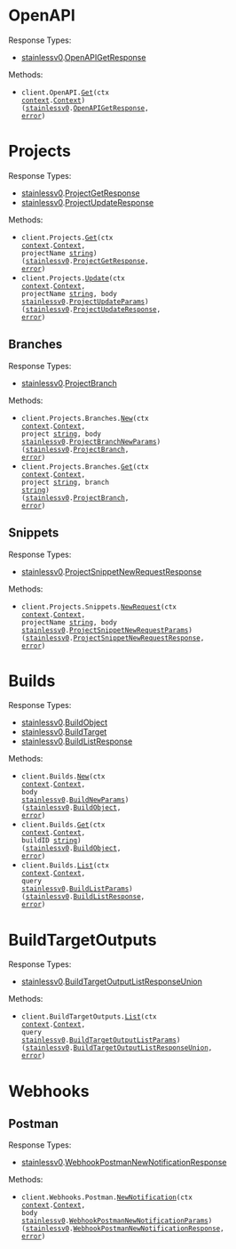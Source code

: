 # OpenAPI

Response Types:

- <a href="https://pkg.go.dev/github.com/stainless-sdks/stainless-v0-go">stainlessv0</a>.<a href="https://pkg.go.dev/github.com/stainless-sdks/stainless-v0-go#OpenAPIGetResponse">OpenAPIGetResponse</a>

Methods:

- <code title="get /v0/openapi">client.OpenAPI.<a href="https://pkg.go.dev/github.com/stainless-sdks/stainless-v0-go#OpenAPIService.Get">Get</a>(ctx <a href="https://pkg.go.dev/context">context</a>.<a href="https://pkg.go.dev/context#Context">Context</a>) (<a href="https://pkg.go.dev/github.com/stainless-sdks/stainless-v0-go">stainlessv0</a>.<a href="https://pkg.go.dev/github.com/stainless-sdks/stainless-v0-go#OpenAPIGetResponse">OpenAPIGetResponse</a>, <a href="https://pkg.go.dev/builtin#error">error</a>)</code>

# Projects

Response Types:

- <a href="https://pkg.go.dev/github.com/stainless-sdks/stainless-v0-go">stainlessv0</a>.<a href="https://pkg.go.dev/github.com/stainless-sdks/stainless-v0-go#ProjectGetResponse">ProjectGetResponse</a>
- <a href="https://pkg.go.dev/github.com/stainless-sdks/stainless-v0-go">stainlessv0</a>.<a href="https://pkg.go.dev/github.com/stainless-sdks/stainless-v0-go#ProjectUpdateResponse">ProjectUpdateResponse</a>

Methods:

- <code title="get /v0/projects/{projectName}">client.Projects.<a href="https://pkg.go.dev/github.com/stainless-sdks/stainless-v0-go#ProjectService.Get">Get</a>(ctx <a href="https://pkg.go.dev/context">context</a>.<a href="https://pkg.go.dev/context#Context">Context</a>, projectName <a href="https://pkg.go.dev/builtin#string">string</a>) (<a href="https://pkg.go.dev/github.com/stainless-sdks/stainless-v0-go">stainlessv0</a>.<a href="https://pkg.go.dev/github.com/stainless-sdks/stainless-v0-go#ProjectGetResponse">ProjectGetResponse</a>, <a href="https://pkg.go.dev/builtin#error">error</a>)</code>
- <code title="patch /v0/projects/{projectName}">client.Projects.<a href="https://pkg.go.dev/github.com/stainless-sdks/stainless-v0-go#ProjectService.Update">Update</a>(ctx <a href="https://pkg.go.dev/context">context</a>.<a href="https://pkg.go.dev/context#Context">Context</a>, projectName <a href="https://pkg.go.dev/builtin#string">string</a>, body <a href="https://pkg.go.dev/github.com/stainless-sdks/stainless-v0-go">stainlessv0</a>.<a href="https://pkg.go.dev/github.com/stainless-sdks/stainless-v0-go#ProjectUpdateParams">ProjectUpdateParams</a>) (<a href="https://pkg.go.dev/github.com/stainless-sdks/stainless-v0-go">stainlessv0</a>.<a href="https://pkg.go.dev/github.com/stainless-sdks/stainless-v0-go#ProjectUpdateResponse">ProjectUpdateResponse</a>, <a href="https://pkg.go.dev/builtin#error">error</a>)</code>

## Branches

Response Types:

- <a href="https://pkg.go.dev/github.com/stainless-sdks/stainless-v0-go">stainlessv0</a>.<a href="https://pkg.go.dev/github.com/stainless-sdks/stainless-v0-go#ProjectBranch">ProjectBranch</a>

Methods:

- <code title="post /v0/projects/{project}/branches">client.Projects.Branches.<a href="https://pkg.go.dev/github.com/stainless-sdks/stainless-v0-go#ProjectBranchService.New">New</a>(ctx <a href="https://pkg.go.dev/context">context</a>.<a href="https://pkg.go.dev/context#Context">Context</a>, project <a href="https://pkg.go.dev/builtin#string">string</a>, body <a href="https://pkg.go.dev/github.com/stainless-sdks/stainless-v0-go">stainlessv0</a>.<a href="https://pkg.go.dev/github.com/stainless-sdks/stainless-v0-go#ProjectBranchNewParams">ProjectBranchNewParams</a>) (<a href="https://pkg.go.dev/github.com/stainless-sdks/stainless-v0-go">stainlessv0</a>.<a href="https://pkg.go.dev/github.com/stainless-sdks/stainless-v0-go#ProjectBranch">ProjectBranch</a>, <a href="https://pkg.go.dev/builtin#error">error</a>)</code>
- <code title="get /v0/projects/{project}/branches/{branch}">client.Projects.Branches.<a href="https://pkg.go.dev/github.com/stainless-sdks/stainless-v0-go#ProjectBranchService.Get">Get</a>(ctx <a href="https://pkg.go.dev/context">context</a>.<a href="https://pkg.go.dev/context#Context">Context</a>, project <a href="https://pkg.go.dev/builtin#string">string</a>, branch <a href="https://pkg.go.dev/builtin#string">string</a>) (<a href="https://pkg.go.dev/github.com/stainless-sdks/stainless-v0-go">stainlessv0</a>.<a href="https://pkg.go.dev/github.com/stainless-sdks/stainless-v0-go#ProjectBranch">ProjectBranch</a>, <a href="https://pkg.go.dev/builtin#error">error</a>)</code>

## Snippets

Response Types:

- <a href="https://pkg.go.dev/github.com/stainless-sdks/stainless-v0-go">stainlessv0</a>.<a href="https://pkg.go.dev/github.com/stainless-sdks/stainless-v0-go#ProjectSnippetNewRequestResponse">ProjectSnippetNewRequestResponse</a>

Methods:

- <code title="post /v0/projects/{projectName}/snippets/request">client.Projects.Snippets.<a href="https://pkg.go.dev/github.com/stainless-sdks/stainless-v0-go#ProjectSnippetService.NewRequest">NewRequest</a>(ctx <a href="https://pkg.go.dev/context">context</a>.<a href="https://pkg.go.dev/context#Context">Context</a>, projectName <a href="https://pkg.go.dev/builtin#string">string</a>, body <a href="https://pkg.go.dev/github.com/stainless-sdks/stainless-v0-go">stainlessv0</a>.<a href="https://pkg.go.dev/github.com/stainless-sdks/stainless-v0-go#ProjectSnippetNewRequestParams">ProjectSnippetNewRequestParams</a>) (<a href="https://pkg.go.dev/github.com/stainless-sdks/stainless-v0-go">stainlessv0</a>.<a href="https://pkg.go.dev/github.com/stainless-sdks/stainless-v0-go#ProjectSnippetNewRequestResponse">ProjectSnippetNewRequestResponse</a>, <a href="https://pkg.go.dev/builtin#error">error</a>)</code>

# Builds

Response Types:

- <a href="https://pkg.go.dev/github.com/stainless-sdks/stainless-v0-go">stainlessv0</a>.<a href="https://pkg.go.dev/github.com/stainless-sdks/stainless-v0-go#BuildObject">BuildObject</a>
- <a href="https://pkg.go.dev/github.com/stainless-sdks/stainless-v0-go">stainlessv0</a>.<a href="https://pkg.go.dev/github.com/stainless-sdks/stainless-v0-go#BuildTarget">BuildTarget</a>
- <a href="https://pkg.go.dev/github.com/stainless-sdks/stainless-v0-go">stainlessv0</a>.<a href="https://pkg.go.dev/github.com/stainless-sdks/stainless-v0-go#BuildListResponse">BuildListResponse</a>

Methods:

- <code title="post /v0/builds">client.Builds.<a href="https://pkg.go.dev/github.com/stainless-sdks/stainless-v0-go#BuildService.New">New</a>(ctx <a href="https://pkg.go.dev/context">context</a>.<a href="https://pkg.go.dev/context#Context">Context</a>, body <a href="https://pkg.go.dev/github.com/stainless-sdks/stainless-v0-go">stainlessv0</a>.<a href="https://pkg.go.dev/github.com/stainless-sdks/stainless-v0-go#BuildNewParams">BuildNewParams</a>) (<a href="https://pkg.go.dev/github.com/stainless-sdks/stainless-v0-go">stainlessv0</a>.<a href="https://pkg.go.dev/github.com/stainless-sdks/stainless-v0-go#BuildObject">BuildObject</a>, <a href="https://pkg.go.dev/builtin#error">error</a>)</code>
- <code title="get /v0/builds/{buildId}">client.Builds.<a href="https://pkg.go.dev/github.com/stainless-sdks/stainless-v0-go#BuildService.Get">Get</a>(ctx <a href="https://pkg.go.dev/context">context</a>.<a href="https://pkg.go.dev/context#Context">Context</a>, buildID <a href="https://pkg.go.dev/builtin#string">string</a>) (<a href="https://pkg.go.dev/github.com/stainless-sdks/stainless-v0-go">stainlessv0</a>.<a href="https://pkg.go.dev/github.com/stainless-sdks/stainless-v0-go#BuildObject">BuildObject</a>, <a href="https://pkg.go.dev/builtin#error">error</a>)</code>
- <code title="get /v0/builds">client.Builds.<a href="https://pkg.go.dev/github.com/stainless-sdks/stainless-v0-go#BuildService.List">List</a>(ctx <a href="https://pkg.go.dev/context">context</a>.<a href="https://pkg.go.dev/context#Context">Context</a>, query <a href="https://pkg.go.dev/github.com/stainless-sdks/stainless-v0-go">stainlessv0</a>.<a href="https://pkg.go.dev/github.com/stainless-sdks/stainless-v0-go#BuildListParams">BuildListParams</a>) (<a href="https://pkg.go.dev/github.com/stainless-sdks/stainless-v0-go">stainlessv0</a>.<a href="https://pkg.go.dev/github.com/stainless-sdks/stainless-v0-go#BuildListResponse">BuildListResponse</a>, <a href="https://pkg.go.dev/builtin#error">error</a>)</code>

# BuildTargetOutputs

Response Types:

- <a href="https://pkg.go.dev/github.com/stainless-sdks/stainless-v0-go">stainlessv0</a>.<a href="https://pkg.go.dev/github.com/stainless-sdks/stainless-v0-go#BuildTargetOutputListResponseUnion">BuildTargetOutputListResponseUnion</a>

Methods:

- <code title="get /v0/build_target_outputs">client.BuildTargetOutputs.<a href="https://pkg.go.dev/github.com/stainless-sdks/stainless-v0-go#BuildTargetOutputService.List">List</a>(ctx <a href="https://pkg.go.dev/context">context</a>.<a href="https://pkg.go.dev/context#Context">Context</a>, query <a href="https://pkg.go.dev/github.com/stainless-sdks/stainless-v0-go">stainlessv0</a>.<a href="https://pkg.go.dev/github.com/stainless-sdks/stainless-v0-go#BuildTargetOutputListParams">BuildTargetOutputListParams</a>) (<a href="https://pkg.go.dev/github.com/stainless-sdks/stainless-v0-go">stainlessv0</a>.<a href="https://pkg.go.dev/github.com/stainless-sdks/stainless-v0-go#BuildTargetOutputListResponseUnion">BuildTargetOutputListResponseUnion</a>, <a href="https://pkg.go.dev/builtin#error">error</a>)</code>

# Webhooks

## Postman

Response Types:

- <a href="https://pkg.go.dev/github.com/stainless-sdks/stainless-v0-go">stainlessv0</a>.<a href="https://pkg.go.dev/github.com/stainless-sdks/stainless-v0-go#WebhookPostmanNewNotificationResponse">WebhookPostmanNewNotificationResponse</a>

Methods:

- <code title="post /v0/webhooks/postman/notifications">client.Webhooks.Postman.<a href="https://pkg.go.dev/github.com/stainless-sdks/stainless-v0-go#WebhookPostmanService.NewNotification">NewNotification</a>(ctx <a href="https://pkg.go.dev/context">context</a>.<a href="https://pkg.go.dev/context#Context">Context</a>, body <a href="https://pkg.go.dev/github.com/stainless-sdks/stainless-v0-go">stainlessv0</a>.<a href="https://pkg.go.dev/github.com/stainless-sdks/stainless-v0-go#WebhookPostmanNewNotificationParams">WebhookPostmanNewNotificationParams</a>) (<a href="https://pkg.go.dev/github.com/stainless-sdks/stainless-v0-go">stainlessv0</a>.<a href="https://pkg.go.dev/github.com/stainless-sdks/stainless-v0-go#WebhookPostmanNewNotificationResponse">WebhookPostmanNewNotificationResponse</a>, <a href="https://pkg.go.dev/builtin#error">error</a>)</code>
